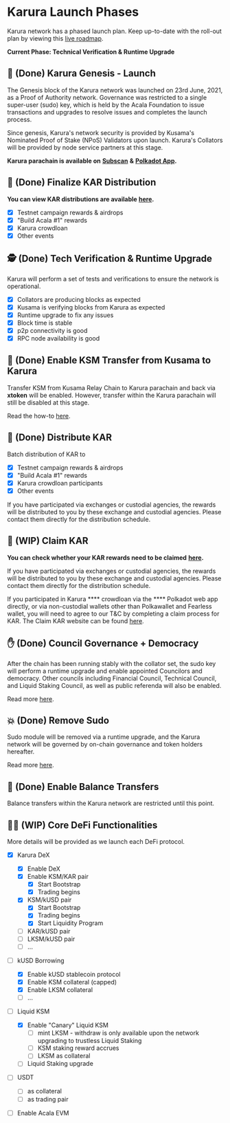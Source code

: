 # Karura Launch Phases

Karura network has a phased launch plan. Keep up-to-date with the roll-out plan by viewing this [live roadmap](https://aca.la/karura-roadmap).

**Current Phase: Technical Verification & Runtime Upgrade**

## 🚀 (Done) Karura Genesis - Launch

The Genesis block of the Karura network was launched on 23rd June, 2021, as a Proof of Authority network. Governance was restricted to a single super-user (sudo) key, which is held by the Acala Foundation to issue transactions and upgrades to resolve issues and completes the launch process.&#x20;

Since genesis, Karura's network security is provided by Kusama's Nominated Proof of Stake (NPoS) Validators upon launch. Karura's Collators will be provided by node service partners at this stage.

**Karura parachain is available on** [**Subscan**](https://karura.subscan.io) **&** [**Polkadot App**](https://polkadot.js.org/apps/?rpc=wss%3A%2F%2Fkarura.api.onfinality.io%2Fpublic-ws#/explorer)**.**

## 🏒 (Done) **Finalize KAR Distribution**

**You can view KAR distributions are available** [**here**](https://distribution.acala.network)**.**

* [x] Testnet campaign rewards & airdrops
* [x] "Build Acala #1" rewards
* [x] Karura crowdloan
* [x] Other events

## 🕵️ (Done) Tech Verification & Runtime Upgrade&#x20;

Karura will perform a set of tests and verifications to ensure the network is operational.

* [x] Collators are producing blocks as expected
* [x] Kusama is verifying blocks from Karura as expected
* [x] Runtime upgrade to fix any issues
* [x] Block time is stable
* [x] p2p connectivity is good
* [x] RPC node availability is good

## 🤹 (Done) Enable KSM Transfer from Kusama to Karura

Transfer KSM from Kusama Relay Chain to Karura parachain and back via **xtoken** will be enabled. However, transfer within the Karura parachain will still be disabled at this stage.

Read the how-to [here](defi-hub/inter-kusama-transfer.md).

## 🎯 (Done) Distribute KAR

Batch distribution of KAR to&#x20;

* [x] Testnet campaign rewards & airdrops
* [x] "Build Acala #1" rewards
* [x] Karura crowdloan participants
* [x] Other events&#x20;

If you have participated via exchanges or custodial agencies, the rewards will be distributed to you by these exchange and custodial agencies. Please contact them directly for the distribution schedule.&#x20;

## 🎁 (WIP) Claim KAR

**You can check whether your KAR rewards need to be claimed** [**here**](crowdloan/claim-kar.md)**.**

If you have participated via exchanges or custodial agencies, the rewards will be distributed to you by these exchange and custodial agencies. Please contact them directly for the distribution schedule.&#x20;

If you participated in Karura **** crowdloan via the **** Polkadot web app directly, or via non-custodial wallets other than Polkawallet and Fearless wallet, you will need to agree to our T\&C by completing a claim process for KAR. The Claim KAR website can be found [here](https://distribution.acala.network/claim).

## ✋ (Done) Council Governance + Democracy

After the chain has been running stably with the collator set, the sudo key will perform a runtime upgrade and enable appointed Councilors and democracy. Other councils including Financial Council, Technical Council, and Liquid Staking Council, as well as public referenda will also be enabled. &#x20;

Read more [here](get-started/governance/participate-in-democracy.md).

## 💥 (Done) Remove Sudo

Sudo module will be removed via a runtime upgrade, and the Karura network will be governed by on-chain governance and token holders hereafter.&#x20;

Read more [here](https://acala.discourse.group/t/1-karura-runtime-upgrade-disable-sudo-enable-token-transfers/163).

## 🚃 (Done) Enable Balance Transfers

Balance transfers within the Karura network are restricted until this point.&#x20;

## 👩‍🌾 (WIP) Core DeFi Functionalities

More details will be provided as we launch each DeFi protocol.&#x20;

* [x] Karura DeX
  * [x] Enable DeX
  * [x] Enable KSM/KAR pair
    * [x] Start Bootstrap
    * [x] Trading begins
  * [x] KSM/kUSD pair
    * [x] Start Bootstrap
    * [x] Trading begins
    * [x] Start Liquidity Program
  * [ ] KAR/kUSD pair
  * [ ] LKSM/kUSD pair
  * [ ] ...
* [ ] kUSD Borrowing
  * [x] Enable kUSD stablecoin protocol
  * [x] Enable KSM collateral (capped)
  * [x] Enable LKSM collateral
  * [ ] ...
* [ ] Liquid KSM
  * [x] Enable "Canary" Liquid KSM
    * [ ] mint LKSM - withdraw is only available upon the network upgrading to trustless Liquid Staking
    * [ ] KSM staking reward accrues&#x20;
    * [ ] LKSM as collateral
  * [ ] Liquid Staking upgrade
* [ ] USDT
  * [ ] as collateral
  * [ ] as trading pair
* [ ] Enable Acala EVM




